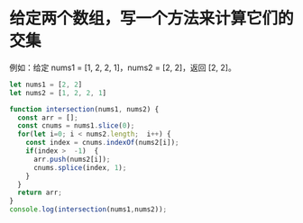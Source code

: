 # 给定两个数组，写一个方法来计算它们的交集



例如：给定 nums1 = [1, 2, 2, 1]，nums2 = [2, 2]，返回 [2, 2]。

```javascript
let nums1 = [2, 2]
let nums2 = [1, 2, 2, 1]

function intersection(nums1, nums2) {
  const arr = [];
  const cnums = nums1.slice(0);
  for(let i=0; i < nums2.length;  i++) {
    const index = cnums.indexOf(nums2[i]);
    if(index >  -1)  {
      arr.push(nums2[i]);
      cnums.splice(index, 1);
    }
  }
  return arr;
}
console.log(intersection(nums1,nums2));
```